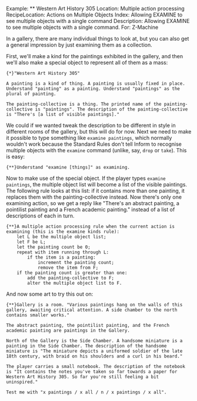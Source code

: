 Example: ** Western Art History 305
Location: Multiple action processing
RecipeLocation: Actions on Multiple Objects
Index: Allowing EXAMINE to see multiple objects with a single command
Description: Allowing EXAMINE to see multiple objects with a single command.
For: Z-Machine

  
In a gallery, there are many individual things to look at, but you can also get a general impression by just examining them as a collection.

  
First, we'll make a kind for the paintings exhibited in the gallery, and then we'll also make a special object to represent all of them as a mass:

  

``` inform7
{*}"Western Art History 305"

A painting is a kind of thing. A painting is usually fixed in place. Understand "painting" as a painting. Understand "paintings" as the plural of painting.

The painting-collective is a thing. The printed name of the painting-collective is "paintings". The description of the painting-collective is "There's [a list of visible paintings]."
```

  
We could if we wanted tweak the description to be different in style in different rooms of the gallery, but this will do for now. Next we need to make it possible to type something like ``examine paintings``, which normally wouldn't work because the Standard Rules don't tell Inform to recognise multiple objects with the ``examine`` command (unlike, say, ``drop`` or ``take``). This is easy:

  

``` inform7
{**}Understand "examine [things]" as examining.
```

  
Now to make use of the special object. If the player types ``examine paintings``, the multiple object list will become a list of the visible paintings. The following rule looks at this list: if it contains more than one painting, it replaces them with the painting-collective instead. Now there's only one examining action, so we get a reply like "There's an abstract painting, a pointilist painting and a French academic painting." instead of a list of descriptions of each in turn.

  

``` inform7
{**}A multiple action processing rule when the current action is examining (this is the examine kinds rule):
	let L be the multiple object list;
	let F be L;
	let the painting count be 0;
	repeat with item running through L:
		if the item is a painting:
			increment the painting count;
			remove the item from F;
	if the painting count is greater than one:
		add the painting-collective to F;
		alter the multiple object list to F.
```

  
And now some art to try this out on:

  

``` inform7
{**}Gallery is a room. "Various paintings hang on the walls of this gallery, awaiting critical attention. A side chamber to the north contains smaller works."

The abstract painting, the pointilist painting, and the French academic painting are paintings in the Gallery.

North of the Gallery is the Side Chamber. A handsome miniature is a painting in the Side Chamber. The description of the handsome miniature is "The miniature depicts a uniformed soldier of the late 18th century, with braid on his shoulders and a curl in his beard."

The player carries a small notebook. The description of the notebook is "It contains the notes you've taken so far towards a paper for Western Art History 305. So far you're still feeling a bit uninspired."

Test me with "x paintings / x all / n / x paintings / x all".
```

